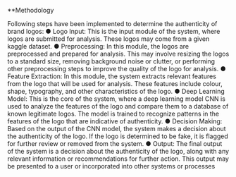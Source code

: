 **Methodology

Following steps have been implemented to determine the authenticity of brand logos:
● Logo Input: This is the input module of the system, where logos are submitted for
analysis. These logos may come from a given kaggle dataset.
● Preprocessing: In this module, the logos are preprocessed and prepared for
analysis. This may involve resizing the logos to a standard size, removing
background noise or clutter, or performing other preprocessing steps to improve the
quality of the logo for analysis.
● Feature Extraction: In this module, the system extracts relevant features from the
logo that will be used for analysis. These features include colour, shape, typography,
and other characteristics of the logo.
● Deep Learning Model: This is the core of the system, where a deep learning model
CNN is used to analyze the features of the logo and compare them to a database of
known legitimate logos. The model is trained to recognize patterns in the features of
the logo that are indicative of authenticity.
● Decision Making: Based on the output of the CNN model, the system makes a
decision about the authenticity of the logo. If the logo is determined to be fake, it is
flagged for further review or removed from the system.
● Output: The final output of the system is a decision about the authenticity of the logo,
along with any relevant information or recommendations for further action. This output
may be presented to a user or incorporated into other systems or processes
